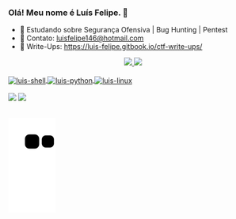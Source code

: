 ### Olá! Meu nome é Luís Felipe. 👋

- 🌱 Estudando sobre Segurança Ofensiva | Bug Hunting | Pentest
- 📩 Contato: luisfelipe146@hotmail.com
- 📝 Write-Ups: https://luis-felipe.gitbook.io/ctf-write-ups/

<div align="center">
  <a href="https://github.com/luisfelipe146">
  <img height="170em" src="https://github-readme-stats.vercel.app/api?username=luisfelipe146&show_icons=true&theme=tokyonight&include_all_commits=true&count_private=true"/>
  <img height="150em" src="https://github-readme-stats.vercel.app/api/top-langs/?username=luisfelipe146&layout=compact&langs_count=7&theme=tokyonight"/>
</div>
  
<div style="display: inline"><br>
  <img align="center" alt="luis-shell" height="50" width="50" src="https://cdn.jsdelivr.net/gh/devicons/devicon/icons/bash/bash-original.svg">
  <img align="center" alt="luis-python" height="50" width="50" src="https://cdn.jsdelivr.net/gh/devicons/devicon/icons/python/python-original.svg">
  <img align="center" alt="luis-linux" height="50" width="50" src="https://cdn.jsdelivr.net/gh/devicons/devicon/icons/linux/linux-original.svg">
</div>
<br><br>
<div>
 <a href="https://www.linkedin.com/in/luis146/" target="_blank"><img src="https://img.shields.io/badge/LinkedIn-0077B5?style=for-the-badge&logo=linkedin&logoColor=white" target="_blank"></a>
 <a href="https://twitter.com/luisfelipe146_" target="_blank"><img src="https://img.shields.io/badge/Twitter-1DA1F2?style=for-the-badge&logo=twitter&logoColor=white" target="_blank"></a> 
</div><br>

![Snake animation](https://github.com/luisfelipe146/luisfelipe146/blob/output/github-contribution-grid-snake.svg)
